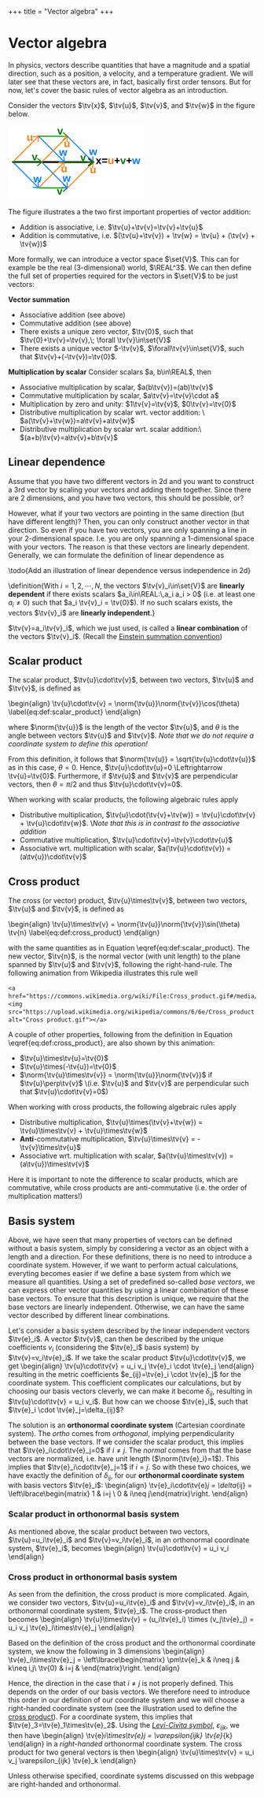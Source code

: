 +++
title = "Vector algebra"
+++

# Vector algebra
In physics, vectors describe quantities that have a magnitude and a spatial direction, such as a position, a velocity, and a temperature gradient. 
We will later see that these vectors are, in fact, basically first order tensors. But for now, let's cover the basic rules of vector algebra as an introduction.

Consider the vectors $\tv{x}$, $\tv{u}$, $\tv{v}$, and $\tv{w}$ in the figure below.

![](/assets/VectorAddition.svg)

The figure illustrates a the two first important properties of vector addition:

* Addition is associative, i.e. $\tv{u}+\tv{v}=\tv{v}+\tv{u}$
* Addition is commutative, i.e. $(\tv{u}+\tv{v}) + \tv{w} = \tv{u} + (\tv{v} + \tv{w})$


<!-- Are these formal defintions actually required, or is it more confusing to add all this here? -->
More formally, we can introduce a vector space $\set{V}$. This can for example be the real (3-dimensional) world, $\REAL^3$. We can then define the full set of properties required for the vectors in $\set{V}$ to be just vectors:

**Vector summation**
* Associative addition (see above)
* Commutative addition (see above)
* There exists a unique zero vector, $\tv{0}$, such that $\tv{0}+\tv{v}=\tv{v},\; \forall \tv{v}\in\set{V}$ 
* There exists a unique vector $-\tv{v}$, $\forall\tv{v}\in\set{V}$, such that $\tv{v}+(-\tv{v})=\tv{0}$.

**Multiplication by scalar**
Consider scalars $a, b\in\REAL$, then
* Associative multiplication by scalar, $a(b\tv{v})=(ab)\tv{v}$
* Commutative multiplication by scalar, $a\tv{v}=\tv{v}\cdot a$
* Multiplication by zero and unity: $1\tv{v}=\tv{v}$, $0\tv{v}=\tv{0}$
* Distributive multiplication by scalar wrt. vector addition: \\  $a(\tv{v}+\tv{w})=a\tv{v}+a\tv{w}$
* Distributive multiplication by scalar wrt. scalar addition:\\  $(a+b)\tv{v}=a\tv{v}+b\tv{v}$

## Linear dependence
Assume that you have two different vectors in 2d and you want to construct a 3rd vector by scaling your vectors and adding them together. Since there are 2 dimensions, and you have two vectors, this should be possible, or? 

However, what if your two vectors are pointing in the same direction (but have different length)? Then, you can only construct another vector in that direction. So even if you have two vectors, you are only spanning a line in your 2-dimensional space. I.e. you are only spanning a 1-dimensional space with your vectors. The reason is that these vectors are linearly dependent. Generally, we can formulate the definition of linear dependence as

\todo{Add an illustration of linear dependence versus independence in 2d}

\definition{With $i=1,2,\cdots,N$, the vectors $\tv{v}_i\in\set{V}$ are **linearly dependent** if there exists scalars $a_i\in\REAL:\,a_i a_i > 0$ (i.e. at least one $a_i\neq0$) such that $a_i \tv{v}_i = \tv{0}$). If no such scalars exists, the vectors $\tv{v}_i$ are **linearly independent**.}

$\tv{v}=a_i\tv{v}_i$, which we just used, is called a **linear combination** of the vectors $\tv{v}_i$. (Recall the [Einstein summation convention](/Theory/IndexNotation/#einsteins_summation_convention))

## Scalar product
The scalar product, $\tv{u}\cdot\tv{v}$, between two vectors, $\tv{u}$ and $\tv{v}$, is defined as

\begin{align}
    \tv{u}\cdot\tv{v} = \norm{\tv{u}}\norm{\tv{v}}\cos(\theta) \label{eq:def:scalar_product}
\end{align}

where $\norm{\tv{u}}$ is the length of the vector $\tv{u}$, and $\theta$ is the angle between vectors $\tv{u}$ and $\tv{v}$. *Note that we do not require a coordinate system to define this operation!*

From this definition, it follows that $\norm{\tv{u}} = \sqrt{\tv{u}\cdot\tv{u}}$ as in this case, $\theta=0$. Hence, $\tv{u}\cdot\tv{u}=0 \Leftrightarrow \tv{u}=\tv{0}$. Furthermore, if $\tv{u}$ and $\tv{v}$ are perpendicular vectors, then $\theta=\pi/2$ and thus $\tv{u}\cdot\tv{v}=0$.

When working with scalar products, the following algebraic rules apply

* Distributive multiplication, $\tv{u}\cdot(\tv{v}+\tv{w}) = \tv{u}\cdot\tv{v} + \tv{u}\cdot\tv{w}$. \\*Note that this is in contrast to the associative addition*
* Commutative multiplication, $\tv{u}\cdot\tv{v}=\tv{v}\cdot\tv{u}$
* Associative wrt. multiplication with scalar, $a(\tv{u}\cdot\tv{v}) = (a\tv{u})\cdot\tv{v}$

## Cross product
The cross (or vector) product, $\tv{u}\times\tv{v}$, between two vectors, $\tv{u}$ and $\tv{v}$, is defined as

\begin{align}
    \tv{u}\times\tv{v} = \norm{\tv{u}}\norm{\tv{v}}\sin(\theta) \tv{n} \label{eq:def:cross_product}
\end{align}

with the same quantities as in Equation \eqref{eq:def:scalar_product}. The new vector, $\tv{n}$, is the normal vector (with unit length) to the plane spanned by $\tv{u}$ and $\tv{v}$, following the right-hand-rule. The following animation from Wikipedia illustrates this rule well

~~~
<a href="https://commons.wikimedia.org/wiki/File:Cross_product.gif#/media/File:Cross_product.gif"><img src="https://upload.wikimedia.org/wikipedia/commons/6/6e/Cross_product.gif" alt="Cross product.gif"></a>
~~~


A couple of other properties, following from the definition in Equation \eqref{eq:def:cross_product}, are also shown by this animation:
* $\tv{u}\times\tv{u}=\tv{0}$
* $\tv{u}\times(-\tv{u})=\tv{0}$
* $\norm{\tv{u}\times\tv{v}} = \norm{\tv{u}}\norm{\tv{v}}$ if $\tv{u}\perp\tv{v}$ \\(i.e. $\tv{u}$ and $\tv{v}$ are perpendicular such that $\tv{u}\cdot\tv{v}=0$)


When working with cross products, the following algebraic rules apply
* Distributive multiplication, $\tv{u}\times(\tv{v}+\tv{w}) = \tv{u}\times\tv{v} + \tv{u}\times\tv{w}$
* **Anti**-commutative multiplication, $\tv{u}\times\tv{v} = - \tv{v}\times\tv{u}$
* Associative wrt. multiplication with scalar, $a(\tv{u}\times\tv{v}) = (a\tv{u})\times\tv{v}$
  
Here it is important to note the difference to scalar products, which are commutative, while cross products are anti-commutative (i.e. the order of multiplication matters!)


## Basis system
Above, we have seen that many properties of vectors can be defined without a basis system, simply by considering a vector as an object with a length and a direction. For these definitions, there is no need to introduce a coordinate system. However, if we want to perform actual calculations, everyting becomes easier if we define a base system from which we measure all quantities. Using a set of predefined so-called *base vectors*, we can express other vector quantities by using a linear combination of these base vectors. To ensure that this description is unique, we require that the base vectors are linearly independent. Otherwise, we can have the same vector described by different linear combinations.

Let's consider a basis system described by the linear independent vectors $\tv{e}_i$. A vector $\tv{v}$, can then be described by the unique coefficients $v_i$ (considering the $\tv{e}_i$ basis system) by $\tv{v}=v_i\tv{e}_i$. If we take the scalar product $\tv{u}\cdot\tv{v}$, we get
\begin{align}
\tv{u}\cdot\tv{v} = u_i v_j \tv{e}_i \cdot \tv{e}_j
\end{align}
resulting in the metric coefficients $e_{ij}=\tv{e}_i \cdot \tv{e}_j$ for the coordinate system. This coefficient complicates our calculations, but by choosing our basis vectors cleverly, we can make it become $\delta_{ij}$, resulting in $\tv{u}\cdot\tv{v} = u_i v_i$. But how can we choose $\tv{e}_i$, such that $\tv{e}_i \cdot \tv{e}_j=\delta_{ij}$?

The solution is an **orthonormal coordinate system** (Cartesian coordinate system). The *ortho* comes from *orthogonal*, implying perpendicularity between the base vectors. If we consider the scalar product, this implies that $\tv{e}_i\cdot\tv{e}_j=0$ if $i\neq j$. The *normal* comes from that the base vectors are normalized, i.e. have unit length ($\norm{\tv{e}_i}=1$). This implies that $\tv{e}_i\cdot\tv{e}_j=1$ if $i=j$. So with these two choices, we have exactly the definition of $\delta_{ij}$, for our **orthonormal coordinate system** with basis vectors $\tv{e}_i$:
\begin{align}
\tv{e}_i\cdot\tv{e}_j = \delta_{ij} = \left\lbrace\begin{matrix} 1 & i=j \\ 0 & i\neq j\end{matrix}\right.
\end{align}

### Scalar product in orthonormal basis system
As mentioned above, the scalar product between two vectors, $\tv{u}=u_i\tv{e}_i$ and $\tv{v}=v_i\tv{e}_i$, in an orthonormal coordinate system, $\tv{e}_i$, becomes
\begin{align}
\tv{u}\cdot\tv{v} = u_i v_i
\end{align}

### Cross product in orthonormal basis system
As seen from the definition, the cross product is more complicated. Again, we consider two vectors, $\tv{u}=u_i\tv{e}_i$ and $\tv{v}=v_i\tv{e}_i$, in an orthonormal coordinate system, $\tv{e}_i$. The cross-product then becomes
\begin{align}
\tv{u}\times\tv{v} = (u_i\tv{e}_i) \times (v_j\tv{e}_j) = u_i v_j \tv{e}_i\times\tv{e}_j
\end{align}

Based on the definition of the cross product and the orthonormal coordinate system, we know the following in 3 dimensions
\begin{align}
\tv{e}_i\times\tv{e}_j = \left\lbrace\begin{matrix} \pm\tv{e}_k & i\neq j & k\neq i,j\\ \tv{0} & i=j & \end{matrix}\right.
\end{align}

Hence, the direction in the case that $i\neq j$ is not properly defined. This depends on the order of our basis vectors. We therefore need to introduce this order in our definition of our coordinate system and we will choose a right-handed coordinate system (see the illustration used to define the [cross product](#cross_product)). For a coordinate system, this implies that $\tv{e}_3=\tv{e}_1\times\tv{e}_2$. Using the [*Levi-Civita symbol*](/Theory/IndexNotation/#levi-civita_symbol), $\varepsilon_{ijk}$, we then have 
\begin{align}
\tv{e}_i\times\tv{e}_j = \varepsilon_{ijk} \tv{e}_{k}
\end{align}
in a *right-handed* orthonormal coordinate system. The cross product for two general vectors is then
\begin{align}
\tv{u}\times\tv{v} = u_i v_j \varepsilon_{ijk} \tv{e}_k 
\end{align}

Unless otherwise specified, coordinate systems discussed on this webpage are right-handed and orthonormal. 
